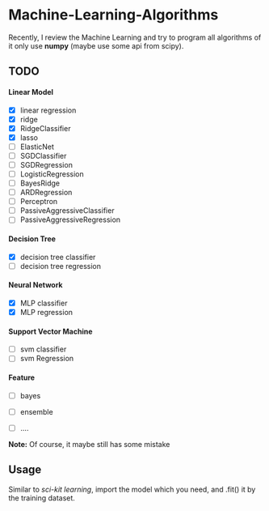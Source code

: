# Machine-Learning-Algorithms
Recently, I review the Machine Learning and try to program all algorithms of it only use __numpy__
(maybe use some api from scipy).

## TODO

#### Linear Model
- [X] linear regression
- [X] ridge
- [X] RidgeClassifier
- [X] lasso
- [ ] ElasticNet
- [ ] SGDClassifier
- [ ] SGDRegression
- [ ] LogisticRegression
- [ ] BayesRidge
- [ ] ARDRegression
- [ ] Perceptron
- [ ] PassiveAggressiveClassifier
- [ ] PassiveAggressiveRegression
  
#### Decision Tree
- [X] decision tree classifier
- [ ] decision tree regression
  
#### Neural Network
- [X] MLP classifier
- [X] MLP regression
  
#### Support Vector Machine
- [ ] svm classifier
- [ ] svm Regression

#### Feature
- [ ] bayes
- [ ] ensemble
- [ ] ....
  

__Note:__ Of course, it maybe still has some mistake


## Usage
Similar to *sci-kit learning*, import the model which you need, and .fit() it by the training dataset.
